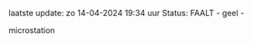 laatste update: 
zo 14-04-2024 19:34   uur 
Status: FAALT - geel - 
<div class="service Y">microstation</div>